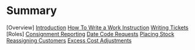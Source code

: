 # Summary
[Overview]
  [Introduction](./overview.md)
  [How To Write a Work Instruction](./CreateworkInstructions.md)
  [Writing Tickets](./logilite_ticket_creation.md)
[Roles]
  [Consignment Reporting](./ConsignmentReporting.md)
  [Date Code Requests](./DateCodeRequests.md)
  [Placing Stock](./PlacingStock.md)
  [Reassigning Customers](./ReassigningCustomers.md)
  [Excess Cost Adjustments](./ExcessCostAdjustments.md)
